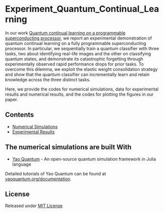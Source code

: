 # Experiment_Quantum_Continual_Learning

In our work [Quantum continual learning on a programmable superconducting processor](https://arxiv.org/abs/2212.02521), we report an experimental demonstration of quantum continual learning on a fully programmable superconducting processor. In particular, we sequentially train a quantum classifier with three tasks, two about identifying real-life images and the other on classifying quantum states, and demonstrate its catastrophic forgetting through experimentally observed rapid performance drops for prior tasks. To overcome this dilemma, we exploit the elastic weight consolidation strategy and show that the quantum classifier can incrementally
learn and retain knowledge across the three distinct tasks.

Here, we provide the codes for numerical simulations, data for experimental results and numerical results, and the codes for plotting the figures in our paper.

## Contents

- [Numerical Simulations](Numerical_Simulations)
- [Experimental Results](Experimental_Results)

## The numerical simulations are built With

* [Yao Quantum](https://yaoquantum.org/) - An open-source quantum simulation framework in Julia language

Detailed tutorials of Yao Quantum can be found at [yaoquantum.org/documentation](https://docs.yaoquantum.org/dev/).


## License

Released under [MIT License](https://github.com/luzd19/Deep-quantum-neural-networks_equipped-with-backpropagation/blob/main/LICENSE) 
